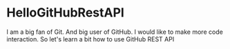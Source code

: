 # HelloGitHubRestAPI
I am a big fan of Git. And big user of GitHub. I would like to make more code interaction. So let's learn a bit how to use GitHub REST API
